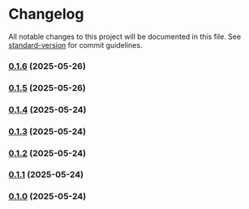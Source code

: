 # Changelog

All notable changes to this project will be documented in this file. See [standard-version](https://github.com/conventional-changelog/standard-version) for commit guidelines.

### [0.1.6](https://github.com/orav-jozsef/psi-header-checker/compare/v0.1.5...v0.1.6) (2025-05-26)

### [0.1.5](https://github.com/orav-jozsef/psi-header-checker/compare/v0.1.4...v0.1.5) (2025-05-26)

### [0.1.4](https://github.com/orav-jozsef/psi-header-checker/compare/v0.1.3...v0.1.4) (2025-05-24)

### [0.1.3](https://github.com/orav-jozsef/psi-header-checker/compare/v0.1.2...v0.1.3) (2025-05-24)

### [0.1.2](https://github.com/orav-jozsef/psi-header-checker/compare/v0.1.1...v0.1.2) (2025-05-24)

### [0.1.1](https://github.com/orav-jozsef/psi-header-checker/compare/v0.1.0...v0.1.1) (2025-05-24)

### [0.1.0](https://github.com/orav-jozsef/psi-header-checker/releases/tag/v0.1.0) (2025-05-24)

